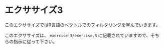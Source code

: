 # エクササイズ3

このエクササイズではR言語のベクトルでのフィルタリングを学んでいきます。

このエクササイズは、 `exercise-3/exercise.R` に記載されていますので、そちらの指示に従って下さい。
